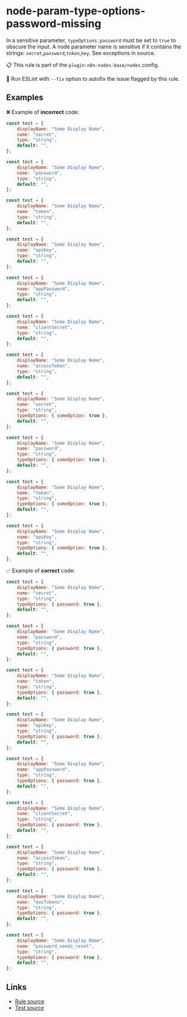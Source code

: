 [//]: # "File generated from a template. Do not edit this file directly."

# node-param-type-options-password-missing

In a sensitive parameter, `typeOptions.password` must be set to `true` to obscure the input. A node parameter name is sensitive if it contains the strings: `secret`,`password`,`token`,`key`. See exceptions in source.

📋 This rule is part of the `plugin:n8n-nodes-base/nodes` config.

🔧 Run ESLint with `--fix` option to autofix the issue flagged by this rule.

## Examples

❌ Example of **incorrect** code:

```js
const test = {
	displayName: "Some Display Name",
	name: "secret",
	type: "string",
	default: "",
};

const test = {
	displayName: "Some Display Name",
	name: "password",
	type: "string",
	default: "",
};

const test = {
	displayName: "Some Display Name",
	name: "token",
	type: "string",
	default: "",
};

const test = {
	displayName: "Some Display Name",
	name: "apiKey",
	type: "string",
	default: "",
};

const test = {
	displayName: "Some Display Name",
	name: "appPassword",
	type: "string",
	default: "",
};

const test = {
	displayName: "Some Display Name",
	name: "clientSecret",
	type: "string",
	default: "",
};

const test = {
	displayName: "Some Display Name",
	name: "accessToken",
	type: "string",
	default: "",
};

const test = {
	displayName: "Some Display Name",
	name: "secret",
	type: "string",
	typeOptions: { someOption: true },
	default: "",
};

const test = {
	displayName: "Some Display Name",
	name: "password",
	type: "string",
	typeOptions: { someOption: true },
	default: "",
};

const test = {
	displayName: "Some Display Name",
	name: "token",
	type: "string",
	typeOptions: { someOption: true },
	default: "",
};

const test = {
	displayName: "Some Display Name",
	name: "apiKey",
	type: "string",
	typeOptions: { someOption: true },
	default: "",
};
```

✅ Example of **correct** code:

```js
const test = {
	displayName: "Some Display Name",
	name: "secret",
	type: "string",
	typeOptions: { password: true },
	default: "",
};

const test = {
	displayName: "Some Display Name",
	name: "password",
	type: "string",
	typeOptions: { password: true },
	default: "",
};

const test = {
	displayName: "Some Display Name",
	name: "token",
	type: "string",
	typeOptions: { password: true },
	default: "",
};

const test = {
	displayName: "Some Display Name",
	name: "apiKey",
	type: "string",
	typeOptions: { password: true },
	default: "",
};

const test = {
	displayName: "Some Display Name",
	name: "appPassword",
	type: "string",
	typeOptions: { password: true },
	default: "",
};

const test = {
	displayName: "Some Display Name",
	name: "clientSecret",
	type: "string",
	typeOptions: { password: true },
	default: "",
};

const test = {
	displayName: "Some Display Name",
	name: "accessToken",
	type: "string",
	typeOptions: { password: true },
	default: "",
};

const test = {
	displayName: "Some Display Name",
	name: "maxTokens",
	type: "string",
	typeOptions: { password: true },
	default: "",
};

const test = {
	displayName: "Some Display Name",
	name: "password_needs_reset",
	type: "string",
	typeOptions: { password: true },
	default: "",
};
```

## Links

- [Rule source](../../lib/rules/node-param-type-options-password-missing.ts)
- [Test source](../../tests/node-param-type-options-password-missing.test.ts)
